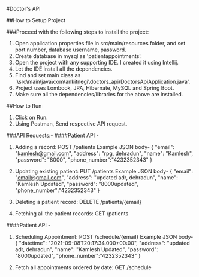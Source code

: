 #Doctor's API

##How to Setup Project

###Proceed with the following steps to install the project:

1. Open application.properties file in src/main/resources folder, and set port number, database username, password.
2. Create database in mysql as 'patientappointments'.
3. Open the project with any supporting IDE. I created it using Intellij.
4. Let the IDE install all the dependencies.
5. Find and set main class as '\src\main\java\com\ankitnegi\doctors_api\DoctorsApiApplication.java'.
6. Project uses Lombook, JPA, Hibernate, MySQL and Spring Boot.
7. Make sure all the dependencies/libraries for the above are installed.


##How to Run
1. Click on Run.
2. Using Postman, Send respective API request.

###API Requests:-
####Patient API -
1. Adding a record: POST /patients
Example JSON body-
{
    "email": "kamlesh@gmail.com",
    "address": "rpg, dehradun",
    "name": "Kamlesh",
    "password": "8000",
    "phone_number":"4232352343"
}

2. Updating existing patient: PUT /patients
Example JSON body-
{
    "email": "email@gmail.com",
    "address": "updated adr, dehradun",
    "name": "Kamlesh Updated",
    "password": "8000updated",
    "phone_number":"4232352343"
}

3. Deleting a patient record: DELETE /patients/{email}

4. Fetching all the patient records: GET /patients


####Patient API -
1. Scheduling Appointment: POST /schedule/{email}
Example JSON body-
{
    "datetime": "2021-09-08T20:17:34.000+00:00",
    "address": "updated adr, dehradun",
    "name": "Kamlesh Updated",
    "password": "8000updated",
    "phone_number":"4232352343"
}

2. Fetch all appointments ordered by date: GET /schedule